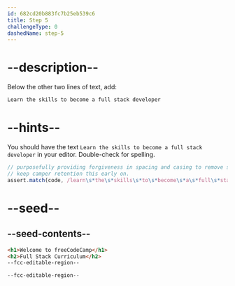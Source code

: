 ```yaml
---
id: 682cd20b883fc7b25eb539c6
title: Step 5
challengeType: 0
dashedName: step-5
---
```


# --description--

Below the other two lines of text, add:

```md
Learn the skills to become a full stack developer
```

# --hints--

You should have the text `Learn the skills to become a full stack developer` in your editor. Double-check for spelling.

```js
// purposefully providing forgiveness in spacing and casing to remove some friction and
// keep camper retention this early on.
assert.match(code, /learn\s*the\s*skills\s*to\s*become\s*a\s*full\s*stack\s*developer/i)
```

# --seed--

## --seed-contents--

```html
<h1>Welcome to freeCodeCamp</h1>
<h2>Full Stack Curriculum</h2>
--fcc-editable-region--

--fcc-editable-region--
```
